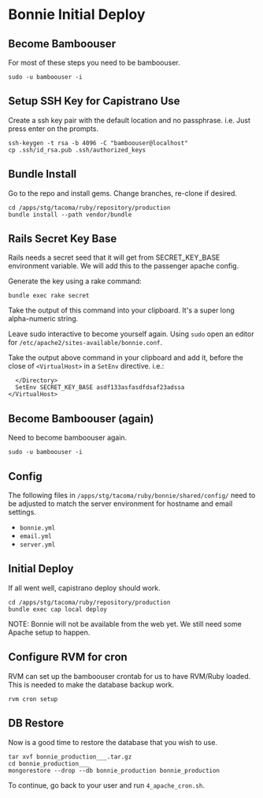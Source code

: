 # Bonnie Initial Deploy

## Become Bamboouser

For most of these steps you need to be bamboouser.
```
sudo -u bamboouser -i
```

## Setup SSH Key for Capistrano Use

Create a ssh key pair with the default location and no passphrase. i.e. Just press enter on the prompts.
```
ssh-keygen -t rsa -b 4096 -C "bamboouser@localhost"
cp .ssh/id_rsa.pub .ssh/authorized_keys
```

## Bundle Install

Go to the repo and install gems. Change branches, re-clone if desired.
```
cd /apps/stg/tacoma/ruby/repository/production
bundle install --path vendor/bundle
```

## Rails Secret Key Base

Rails needs a secret seed that it will get from SECRET_KEY_BASE environment variable. We will add this to the passenger apache config.

Generate the key using a rake command:
```
bundle exec rake secret
```
Take the output of this command into your clipboard. It's a super long alpha-numeric string.

Leave sudo interactive to become yourself again. Using `sudo` open an editor for `/etc/apache2/sites-available/bonnie.conf`.

Take the output above command in your clipboard and add it, before the close of `<VirtualHost>` in a `SetEnv` directive. i.e.:
```
  </Directory>
  SetEnv SECRET_KEY_BASE asdf133asfasdfdsaf23adssa
</VirtualHost>
```

## Become Bamboouser (again)

Need to become bamboouser again.
```
sudo -u bamboouser -i
```

## Config

The following files in `/apps/stg/tacoma/ruby/bonnie/shared/config/` need to be adjusted to match the server environment for hostname and email settings.
 - `bonnie.yml`
 - `email.yml`
 - `server.yml`

## Initial Deploy

If all went well, capistrano deploy should work.
```
cd /apps/stg/tacoma/ruby/repository/production
bundle exec cap local deploy
```

NOTE: Bonnie will not be available from the web yet. We still need some Apache setup to happen.

## Configure RVM for cron

RVM can set up the bamboouser crontab for us to have RVM/Ruby loaded. This is needed to make the database backup work.
```
rvm cron setup
```

## DB Restore

Now is a good time to restore the database that you wish to use.
```
tar xvf bonnie_production___.tar.gz
cd bonnie_production___
mongorestore --drop --db bonnie_production bonnie_production
```

To continue, go back to your user and run `4_apache_cron.sh`.
